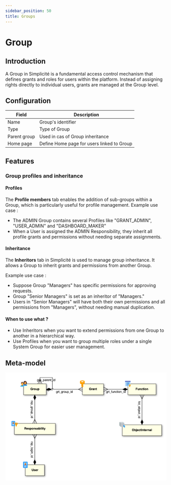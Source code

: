 ```yaml
---
sidebar_position: 50
title: Groups
---
```


# Group

## Introduction 

A Group in Simplicité is a fundamental access control mechanism that defines grants and roles for users within the platform. Instead of assigning rights directly to individual users, grants are managed at the Group level.

## Configuration

| Field | Description |
| ----- | ----------- |
| Name | Group's identifier |
| Type | Type of Group <!--Needs detailed documentation-->|
| Parent group | Used in cas of Group inheritance |
| Home page | Define Home page for users linked to Group |

## Features 

### Group profiles and inheritance

#### Profiles

The **Profile members** tab enables the addition of sub-groups within a Group, which is particularly useful for profile management. 
Example use case :
- The ADMIN Group contains several Profiles like "GRANT_ADMIN", "USER_ADMIN" and "DASHBOARD_MAKER"
- When a User is assigned the ADMIN Responsibility, they inherit all profile grants and permissions without needing separate assignments.

#### Inheritance

The **Inheritors** tab in Simplicité is used to manage group inheritance. It allows a Group to inherit grants and permissions from another Group. 

Example use case :
- Suppose Group "Managers" has specific permissions for approving requests.
- Group "Senior Managers" is set as an inheritor of "Managers."
- Users in "Senior Managers" will have both their own permissions and all permissions from "Managers", without needing manual duplication. 

#### When to use what ?

- Use Inheritors when you want to extend permissions from one Group to another in a hierarchical way.
- Use Profiles when you want to group multiple roles under a single System Group for easier user management.

## Meta-model

![](img/groups/meta-model.png)